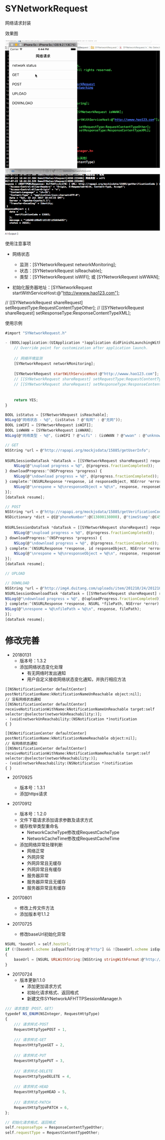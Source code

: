 # SYNetworkRequest
网络请求封装

效果图

![request.gif](./request.gif)

使用注意事项
* 网络状态
  * 监测：[SYNetworkRequest networkMonitoring];
  * 状态：[SYNetworkRequest isReachable];
  * 类型：[SYNetworkRequest isWIFI]; 或 [SYNetworkRequest isWWAN];

* 初始化服务器地址：[SYNetworkRequest startWithServiceHost:@"http://wwww.hao123.com"];

// [[SYNetworkRequest shareRequest] setRequestType:RequestContentTypeOther];
// [[SYNetworkRequest shareRequest] setResponseType:ResponseContentTypeXML];

使用示例
~~~ javascript
#import "SYNetworkRequest.h"
~~~

~~~ javascript
- (BOOL)application:(UIApplication *)application didFinishLaunchingWithOptions:(NSDictionary *)launchOptions {
    // Override point for customization after application launch.

    // 网络环境监测
    [SYNetworkRequest networkMonitoring];

    [SYNetworkRequest startWithServiceHost:@"http://wwww.hao123.com"];
    // [[SYNetworkRequest shareRequest] setRequestType:RequestContentTypeOther];
    // [[SYNetworkRequest shareRequest] setResponseType:ResponseContentTypeXML];


    return YES;
}
~~~ 

~~~ javascript
BOOL isStatus = [SYNetworkRequest isReachable];
NSLog(@"网络状态 - %@", (isStatus ? @"有网" : @"无网"));
BOOL isWIFI = [SYNetworkRequest isWIFI];
BOOL isWWAN = [SYNetworkRequest isWWAN];
NSLog(@"网络类型 - %@", (isWIFI ? @"wifi" : (isWWAN ? @"wwan" : @"unknow")));
~~~ 

~~~ javascript
// GET
NSString *url = @"http://rapapi.org/mockjsdata/15885/getUserInfo";

NSURLSessionDataTask *dataTask = [[SYNetworkRequest shareRequest] requestWithUrl:url parameters:nil methord:@"GET" uploadProgress:^(NSProgress *progress) {
    NSLog(@"\nupload progress = %@", @(progress.fractionCompleted));
} downloadProgress:^(NSProgress *progress) {
    NSLog(@"\ndownload progress = %@", @(progress.fractionCompleted));
} complete:^(NSURLResponse *response, id responseObject, NSError *error) {
    NSLog(@"\nrespone = %@\nresponseObject = %@\n", response, responseObject);
}];
[dataTask resume];
~~~ 

~~~ javascript
// POST
NSString *url = @"http://rapapi.org/mockjsdata/15885/getVerificationCode";
NSDictionary *dict = @{@"phoneNumber":@(13800138000), @"timeStamp":@(456461015645646)};

NSURLSessionDataTask *dataTask = [[SYNetworkRequest shareRequest] requestWithUrl:url parameters:dict methord:@"post" uploadProgress:^(NSProgress *progress) {
    NSLog(@"\nupload progress = %@", @(progress.fractionCompleted));
} downloadProgress:^(NSProgress *progress) {
    NSLog(@"\ndownload progress = %@", @(progress.fractionCompleted));
} complete:^(NSURLResponse *response, id responseObject, NSError *error) {
    NSLog(@"\nrespone = %@\nresponseObject = %@\n", response, responseObject);
}];
[dataTask resume];
~~~ 

~~~ javascript
// UPLOAD

~~~ 

~~~ javascript
// DOWNLOAD
NSString *url = @"http://img4.duitang.com/uploads/item/201210/24/20121024114802_sVwSR.jpeg";
NSURLSessionDownloadTask *dataTask = [[SYNetworkRequest shareRequest] requestDownloadWithUrl:url parameters:nil downloadProgress:^(NSProgress *uploadProgress) {
NSLog(@"\ndownload progress = %@", @(uploadProgress.fractionCompleted));
} complete:^(NSURLResponse *response, NSURL *filePath, NSError *error) {
NSLog(@"\nrespone = %@\nfilePath = %@\n", response, filePath);
}];
[dataTask resume];
~~~ 


# 修改完善
* 20180131
  * 版本号：1.3.2
  * 添加网络状态变化处理
    * 有无网络时发出通知
    * 用户自定义接收网络状态变化通知，并执行相应方法

```
[[NSNotificationCenter defaultCenter] postNotificationName:kNotificationNameUnReachable object:nil];
// 没有网络状态通知
[[NSNotificationCenter defaultCenter] receiveNotificationWithName:kNotificationNameUnReachable target:self selector:@selector(networkUnReachability:)];
- (void)networkUnReachability:(NSNotification *)notification
{ }
```
```
[[NSNotificationCenter defaultCenter] postNotificationName:kNotificationNameReachable object:nil];
// 有网络状态通知
[[NSNotificationCenter defaultCenter] receiveNotificationWithName:kNotificationNameReachable target:self selector:@selector(networkReachability:)];
- (void)networkReachability:(NSNotification *)notification
{ }
```


* 20170925
  * 版本号：1.3.1
  * 添加https请求

* 20170912
  * 版本号：1.2.0
  * 文件下载请求添加请求参数及请求方式
  * 缓存枚举类型重命名
    * NetworkCacheType修改成RequestCacheType
    * NetworkCacheTime修改成RequestCacheTime
  * 添加网络异常处理判断
    * 网络正常
    * 外网异常
    * 外网异常且无缓存
    * 外网异常且有缓存
    * 服务器异常
    * 服务器异常且无缓存
    * 服务器异常且有缓存

* 20170801
  * 修改上传文件方法
  * 添加版本号1.1.2

* 20170725
  * 修改baseUrl初始化异常
~~~ javascript
NSURL *baseUrl = self.hostUrl;
if (![baseUrl.scheme isEqualToString:@"http"] && ![baseUrl.scheme isEqualToString:@"https"])
{
    baseUrl = [NSURL URLWithString:[NSString stringWithFormat:@"http://%@", APIServiceHost]];
}
~~~

* 20170724 
  * 版本更新1.1.0
    * 添加更加请求方式
    * 初始化请求格式、返回格式
    * 新建文件SYNetworkAFHTTPSessionManager.h
~~~ javascript
/// 请求类型（POST、GET）
typedef NS_ENUM(NSInteger, RequestHttpType)
{
    /// 请求样式-POST
    RequestHttpTypePOST = 1,

    /// 请求样式-GET
    RequestHttpTypeGET = 2,

    /// 请求样式-PUT
    RequestHttpTypePUT = 3,

    /// 请求样式-DELETE
    RequestHttpTypeDELETE = 4,

    /// 请求样式-HEAD
    RequestHttpTypeHEAD = 5,

    /// 请求样式-PATCH
    RequestHttpTypePATCH = 6,
};
~~~
~~~ javascript
// 初始化请求格式、返回格式
self.responseType = ResponseContentTypeOther;
self.requestType = RequestContentTypeOther;
~~~






